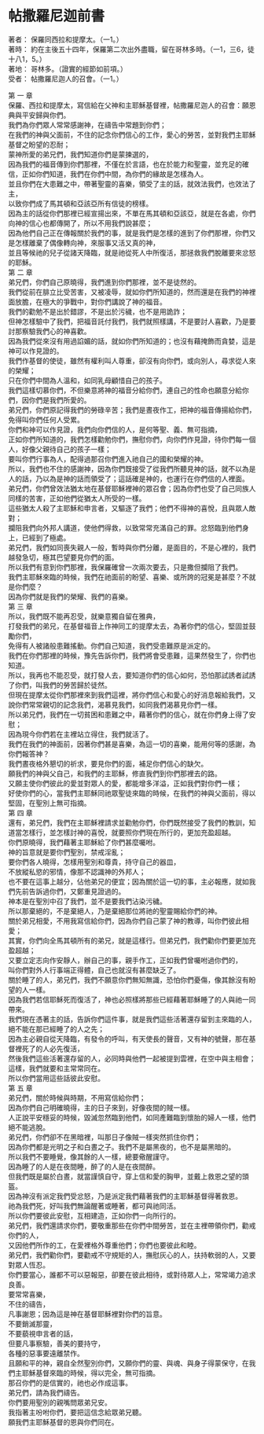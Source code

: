 # 帖撒羅尼迦前書  

著者：	保羅同西拉和提摩太。（一1。）  
著時：	約在主後五十四年，保羅第二次出外盡職，留在哥林多時。（一1，三6，徒十八1，5。）  
著地：	哥林多。（證實的經節如前項。）  
受者：	帖撒羅尼迦人的召會。（一1。）  

第 一 章  
保羅、西拉和提摩太，寫信給在父神和主耶穌基督裡，帖撒羅尼迦人的召會：願恩典與平安歸與你們。  
我們為你們眾人常常感謝神，在禱告中常題到你們；  
在我們的神與父面前，不住的記念你們信心的工作，愛心的勞苦，並對我們主耶穌基督之盼望的忍耐；  
蒙神所愛的弟兄們，我們知道你們是蒙揀選的，  
因為我們的福音傳到你們那裡，不僅在於言語，也在於能力和聖靈，並充足的確信，正如你們知道，我們在你們中間，為你們的緣故是怎樣為人。  
並且你們在大患難之中，帶著聖靈的喜樂，領受了主的話，就效法我們，也效法了主，  
以致你們成了馬其頓和亞該亞所有信徒的榜樣。  
因為主的話從你們那裡已經宣揚出來，不單在馬其頓和亞該亞，就是在各處，你們向神的信心也都傳開了，所以不用我們說甚麼；  
因為他們自己正在傳報關於我們的事，就是我們是怎樣的進到了你們那裡，你們又是怎樣離棄了偶像轉向神，來服事又活又真的神，  
並且等候祂的兒子從諸天降臨，就是祂從死人中所復活，那拯救我們脫離要來忿怒的耶穌。  
第 二 章  
弟兄們，你們自己原曉得，我們進到你們那裡，並不是徒然的。  
我們從前在腓立比受苦害，又被凌辱，就如你們所知道的，然而還是在我們的神裡面放膽，在極大的爭戰中，對你們講說了神的福音。  
我們的勸勉不是出於錯謬，不是出於污穢，也不是用詭詐；  
但神怎樣驗中了我們，把福音託付我們，我們就照樣講，不是要討人喜歡，乃是要討那察驗我們心的神喜歡。  
因為我們從來沒有用過諂媚的話，就如你們所知道的；也沒有藉掩飾而貪婪，這是神可以作見證的。  
我們作基督的使徒，雖然有權利叫人尊重，卻沒有向你們，或向別人，尋求從人來的榮耀；  
只在你們中間為人溫和，如同乳母顧惜自己的孩子。  
我們這樣切慕你們，不但樂意將神的福音分給你們，連自己的性命也願意分給你們，因你們是我們所愛的。  
弟兄們，你們原記得我們的勞碌辛苦；我們是晝夜作工，把神的福音傳揚給你們，免得叫你們任何人受累。  
你們和神可以作見證，我們向你們信的人，是何等聖、義、無可指摘，  
正如你們所知道的，我們怎樣勸勉你們，撫慰你們，向你們作見證，待你們每一個人，好像父親待自己的孩子一樣；  
要叫你們行事為人，配得過那召你們進入祂自己的國和榮耀的神。  
所以，我們也不住的感謝神，因為你們既接受了從我們所聽見神的話，就不以為是人的話，乃以為是神的話而領受了；這話確是神的，也運行在你們信的人裡面。  
弟兄們，你們曾效法猶太地在基督耶穌裡神的眾召會；因為你們也受了自己同族人同樣的苦害，正如他們從猶太人所受的一樣。  
這些猶太人殺了主耶穌和申言者，又驅逐了我們；他們不得神的喜悅，且與眾人敵對；  
攔阻我們向外邦人講道，使他們得救，以致常常充滿自己的罪。忿怒臨到他們身上，已經到了極處。  
弟兄們，我們如同喪失親人一般，暫時與你們分離，是面目的，不是心裡的，我們越發急切，極其巴望要見你們的面。  
所以我們有意到你們那裡，我保羅確曾一次兩次要去，只是撒但攔阻了我們。  
我們主耶穌來臨的時候，我們在祂面前的盼望、喜樂、或所誇的冠冕是甚麼？不就是你們麼？  
因為你們就是我們的榮耀、我們的喜樂。  
第 三 章  
所以，我們既不能再忍受，就樂意獨自留在雅典，  
打發我們的弟兄，在基督福音上作神同工的提摩太去，為著你們的信心，堅固並鼓勵你們，  
免得有人被諸般患難搖動。你們自己知道，我們受患難原是派定的。  
我們在你們那裡的時候，豫先告訴你們，我們將會受患難，這果然發生了，你們也知道。  
所以，我再也不能忍受，就打發人去，要知道你們的信心如何，恐怕那試誘者試誘了你們，叫我們的勞苦歸於徒然。  
但現在提摩太從你們那裡來到我們這裡，將你們信心和愛心的好消息報給我們，又說你們常常親切的記念我們，渴慕見我們，如同我們渴慕見你們一樣。  
所以弟兄們，我們在一切貧困和患難之中，藉著你們的信心，就在你們身上得了安慰；  
因為現今你們若在主裡站立得住，我們就活了。  
我們在我們的神面前，因著你們甚是喜樂，為這一切的喜樂，能用何等的感謝，為你們報答神？  
我們晝夜格外懇切的祈求，要見你們的面，補足你們信心的缺欠。  
願我們的神與父自己，和我們的主耶穌，修直我們到你們那裡去的路。  
又願主使你們彼此的愛並對眾人的愛，都能增多洋溢，正如我們對你們一樣；  
好使你們的心，當我們主耶穌同祂眾聖徒來臨的時候，在我們的神與父面前，得以堅固，在聖別上無可指摘。  
第 四 章  
還有，弟兄們，我們在主耶穌裡請求並勸勉你們，你們既然接受了我們的教訓，知道當怎樣行，並怎樣討神的喜悅，就要照你們現在所行的，更加充盈超越。  
你們原曉得，我們藉著主耶穌給了你們甚麼囑咐。  
神的旨意就是要你們聖別，禁戒淫亂；  
要你們各人曉得，怎樣用聖別和尊貴，持守自己的器皿，  
不放縱私慾的邪情，像那不認識神的外邦人；  
也不要在這事上越分，佔他弟兄的便宜；因為關於這一切的事，主必報應，就如我們先前告訴過你們，又鄭重見證過的。  
神本是在聖別中召了我們，並不是要我們沾染污穢。  
所以那棄絕的，不是棄絕人，乃是棄絕那位將祂的聖靈賜給你們的神。  
關於弟兄相愛，不用我寫信給你們，因為你們自己蒙了神的教導，叫你們彼此相愛；  
其實，你們向全馬其頓所有的弟兄，就是這樣行。但弟兄們，我們勸你們要更加充盈超越；  
又要立定志向作安靜人，辦自己的事，親手作工，正如我們曾囑咐過你們的，  
叫你們對外人行事端正得體，自己也就沒有甚麼缺乏了。  
關於睡了的人，弟兄們，我們不願意你們無知無識，恐怕你們憂傷，像其餘沒有盼望的人一樣。  
因為我們若信耶穌死而復活了，神也必照樣將那些已經藉著耶穌睡了的人與祂一同帶來。  
我們現在憑著主的話，告訴你們這件事，就是我們這些活著還存留到主來臨的人，絕不能在那已經睡了的人之先；  
因為主必親自從天降臨，有發令的呼叫，有天使長的聲音，又有神的號聲，那在基督裡死了的人必先復活，  
然後我們這些活著還存留的人，必同時與他們一起被提到雲裡，在空中與主相會；這樣，我們就要和主常常同在。  
所以你們當用這些話彼此安慰。  
第 五 章  
弟兄們，關於時候與時期，不用寫信給你們；  
因為你們自己明確曉得，主的日子來到，好像夜間的賊一樣。  
人正說平安穩妥的時候，毀滅忽然臨到他們，如同產難臨到懷胎的婦人一樣，他們絕不能逃脫。  
弟兄們，你們卻不在黑暗裡，叫那日子像賊一樣突然抓住你們；  
因為你們都是光明之子和白晝之子。我們不是屬黑夜的，也不是屬黑暗的。  
所以我們不要睡覺，像其餘的人一樣，總要儆醒謹守。  
因為睡了的人是在夜間睡，醉了的人是在夜間醉。  
但我們既是屬於白晝，就當謹慎自守，穿上信和愛的胸甲，並戴上救恩之望的頭盔。  
因為神沒有派定我們受忿怒，乃是派定我們藉著我們的主耶穌基督得著救恩。  
祂為我們死，好叫我們無論醒著或睡著，都可與祂同活。  
所以你們要彼此安慰，互相建造，正如你們一向所行的。  
弟兄們，我們還請求你們，要敬重那些在你們中間勞苦，並在主裡帶領你們，勸戒你們的人，  
又因他們所作的工，在愛裡格外尊重他們；你們也要彼此和睦。  
弟兄們，我們勸你們，要勸戒不守規矩的人，撫慰灰心的人，扶持軟弱的人，又要對眾人恆忍。  
你們要當心，誰都不可以惡報惡，卻要在彼此相待，或對待眾人上，常常竭力追求良善。  
要常常喜樂，  
不住的禱告，  
凡事謝恩；因為這是神在基督耶穌裡對你們的旨意。  
不要銷滅那靈，  
不要藐視申言者的話，  
但要凡事察驗，善美的要持守，  
各種的惡事要遠離禁作。  
且願和平的神，親自全然聖別你們，又願你們的靈、與魂、與身子得蒙保守，在我們主耶穌基督來臨的時候，得以完全，無可指摘。  
那召你們的是信實的，祂也必作成這事。  
弟兄們，請為我們禱告。  
你們要用聖別的親嘴問眾弟兄安。  
我指著主吩咐你們，要把這信念給眾弟兄聽。  
願我們主耶穌基督的恩與你們同在。  
